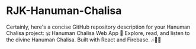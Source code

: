 # RJK-Hanuman-Chalisa
 Certainly, here's a concise GitHub repository description for your Hanuman Chalisa project:  🕉️ Hanuman Chalisa Web App 🚀 Explore, read, and listen to the divine Hanuman Chalisa. Built with React and Firebase. 🎶📖🔥
